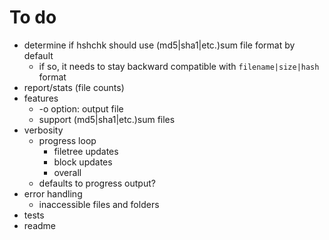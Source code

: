 # To do

- determine if hshchk should use (md5|sha1|etc.)sum file format by default
  - if so, it needs to stay backward compatible with `filename|size|hash` format
- report/stats (file counts)
- features
  - -o option: output file
  - support (md5|sha1|etc.)sum files
- verbosity
  - progress loop
    - filetree updates
    - block updates
    - overall
  - defaults to progress output?
- error handling
  - inaccessible files and folders
- tests
- readme
